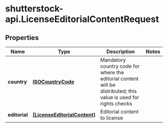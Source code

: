 # shutterstock-api.LicenseEditorialContentRequest

## Properties
Name | Type | Description | Notes
------------ | ------------- | ------------- | -------------
**country** | [**ISOCountryCode**](ISOCountryCode.md) | Mandatory country code for where the editorial content will be distributed; this value is used for rights checks | 
**editorial** | [**[LicenseEditorialContent]**](LicenseEditorialContent.md) | Editorial content to license | 


